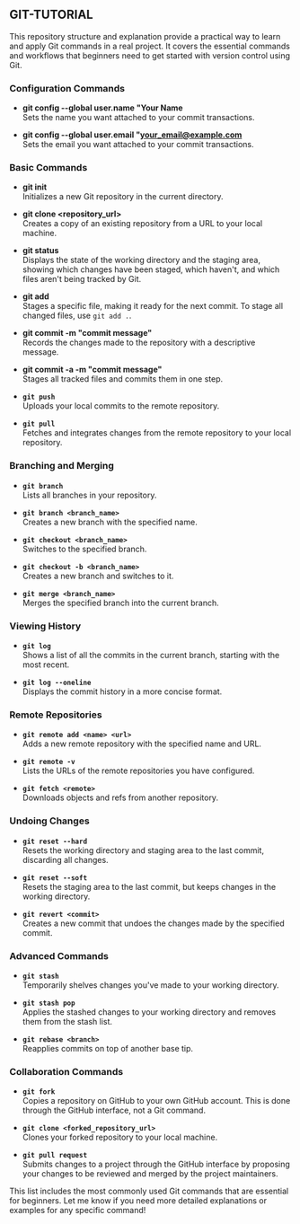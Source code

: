## GIT-TUTORIAL
This repository structure and explanation provide a practical way to learn and apply Git commands in a real project. It covers the essential commands and workflows that beginners need to get started with version control using Git.


### Configuration Commands
- **git config --global user.name "Your Name**  
  Sets the name you want attached to your commit transactions.
  
- **git config --global user.email "your_email@example.com**  
  Sets the email you want attached to your commit transactions.

### Basic Commands
- **git init**  
  Initializes a new Git repository in the current directory.

- **git clone <repository_url>**  
  Creates a copy of an existing repository from a URL to your local machine.

- **git status**  
  Displays the state of the working directory and the staging area, showing which changes have been staged, which haven't, and which files aren't being tracked by Git.

- **git add <file>**  
  Stages a specific file, making it ready for the next commit. To stage all changed files, use `git add .`.

- **git commit -m "commit message"**  
  Records the changes made to the repository with a descriptive message.

- **git commit -a -m "commit message"**  
  Stages all tracked files and commits them in one step.

- **`git push`**  
  Uploads your local commits to the remote repository.

- **`git pull`**  
  Fetches and integrates changes from the remote repository to your local repository.

### Branching and Merging
- **`git branch`**  
  Lists all branches in your repository.

- **`git branch <branch_name>`**  
  Creates a new branch with the specified name.

- **`git checkout <branch_name>`**  
  Switches to the specified branch.

- **`git checkout -b <branch_name>`**  
  Creates a new branch and switches to it.

- **`git merge <branch_name>`**  
  Merges the specified branch into the current branch.

### Viewing History
- **`git log`**  
  Shows a list of all the commits in the current branch, starting with the most recent.

- **`git log --oneline`**  
  Displays the commit history in a more concise format.

### Remote Repositories
- **`git remote add <name> <url>`**  
  Adds a new remote repository with the specified name and URL.

- **`git remote -v`**  
  Lists the URLs of the remote repositories you have configured.

- **`git fetch <remote>`**  
  Downloads objects and refs from another repository.

### Undoing Changes
- **`git reset --hard`**  
  Resets the working directory and staging area to the last commit, discarding all changes.

- **`git reset --soft`**  
  Resets the staging area to the last commit, but keeps changes in the working directory.

- **`git revert <commit>`**  
  Creates a new commit that undoes the changes made by the specified commit.

### Advanced Commands
- **`git stash`**  
  Temporarily shelves changes you've made to your working directory.

- **`git stash pop`**  
  Applies the stashed changes to your working directory and removes them from the stash list.

- **`git rebase <branch>`**  
  Reapplies commits on top of another base tip.

### Collaboration Commands
- **`git fork`**  
  Copies a repository on GitHub to your own GitHub account. This is done through the GitHub interface, not a Git command.

- **`git clone <forked_repository_url>`**  
  Clones your forked repository to your local machine.

- **`git pull request`**  
  Submits changes to a project through the GitHub interface by proposing your changes to be reviewed and merged by the project maintainers.

This list includes the most commonly used Git commands that are essential for beginners. Let me know if you need more detailed explanations or examples for any specific command!
